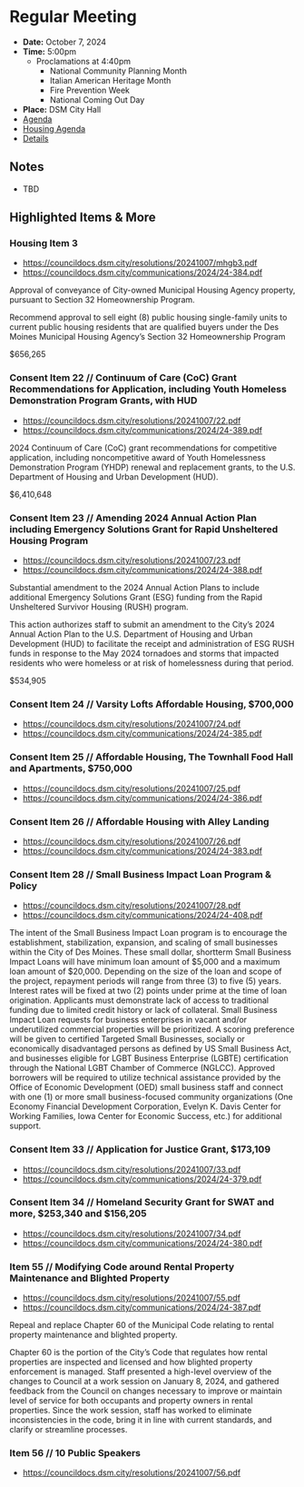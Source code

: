 # Regular Meeting

- **Date:** October 7, 2024
- **Time:** 5:00pm
    - Proclamations at 4:40pm
        - National Community Planning Month
        - Italian American Heritage Month
        - Fire Prevention Week
        - National Coming Out Day
- **Place:** DSM City Hall
- [Agenda](https://councildocs.dsm.city/agendas/ag20241007.pdf)
- [Housing Agenda](https://councildocs.dsm.city/agendas/mg20241007.pdf)
- [Details](https://www.dsm.city/citycouncil_detail_T60_R2947.php)

## Notes

- TBD

## Highlighted Items & More

### Housing Item 3

- https://councildocs.dsm.city/resolutions/20241007/mhgb3.pdf
- https://councildocs.dsm.city/communications/2024/24-384.pdf

Approval of conveyance of City-owned Municipal Housing Agency
property, pursuant to Section 32 Homeownership Program.

Recommend approval to sell eight (8) public housing single-family units to current public housing residents
that are qualified buyers under the Des Moines Municipal Housing Agency’s Section 32 Homeownership
Program

$656,265

### Consent Item 22 // Continuum of Care (CoC) Grant Recommendations for Application, including Youth Homeless Demonstration Program Grants, with HUD

- https://councildocs.dsm.city/resolutions/20241007/22.pdf
- https://councildocs.dsm.city/communications/2024/24-389.pdf

2024 Continuum of Care (CoC) grant recommendations for competitive application, including
noncompetitive award of Youth Homelessness Demonstration Program (YHDP) renewal and
replacement grants, to the U.S. Department of Housing and Urban Development (HUD).

$6,410,648

### Consent Item 23 // Amending 2024 Annual Action Plan including Emergency Solutions Grant for Rapid Unsheltered Housing Program

- https://councildocs.dsm.city/resolutions/20241007/23.pdf
- https://councildocs.dsm.city/communications/2024/24-388.pdf

Substantial amendment to the 2024 Annual Action Plans to include additional Emergency Solutions
Grant (ESG) funding from the Rapid Unsheltered Survivor Housing (RUSH) program.

This action authorizes staff to submit an amendment to the City’s 2024 Annual Action Plan to the U.S.
Department of Housing and Urban Development (HUD) to facilitate the receipt and administration of
ESG RUSH funds in response to the May 2024 tornadoes and storms that impacted residents who were
homeless or at risk of homelessness during that period.

$534,905

### Consent Item 24 // Varsity Lofts Affordable Housing, $700,000

- https://councildocs.dsm.city/resolutions/20241007/24.pdf
- https://councildocs.dsm.city/communications/2024/24-385.pdf

### Consent Item 25 // Affordable Housing, The Townhall Food Hall and Apartments, $750,000

- https://councildocs.dsm.city/resolutions/20241007/25.pdf
- https://councildocs.dsm.city/communications/2024/24-386.pdf

### Consent Item 26 // Affordable Housing with Alley Landing

- https://councildocs.dsm.city/resolutions/20241007/26.pdf
- https://councildocs.dsm.city/communications/2024/24-383.pdf

### Consent Item 28 // Small Business Impact Loan Program & Policy

- https://councildocs.dsm.city/resolutions/20241007/28.pdf
- https://councildocs.dsm.city/communications/2024/24-408.pdf

The intent of the Small Business Impact Loan program is to encourage the establishment, stabilization,
expansion, and scaling of small businesses within the City of Des Moines. These small dollar, shortterm Small Business Impact Loans will have minimum loan amount of $5,000 and a maximum loan
amount of $20,000. Depending on the size of the loan and scope of the project, repayment periods will
range from three (3) to five (5) years. Interest rates will be fixed at two (2) points under prime at the
time of loan origination. Applicants must demonstrate lack of access to traditional funding due to
limited credit history or lack of collateral.
Small Business Impact Loan requests for business enterprises in vacant and/or underutilized
commercial properties will be prioritized. A scoring preference will be given to certified Targeted
Small Businesses, socially or economically disadvantaged persons as defined by US Small Business
Act, and businesses eligible for LGBT Business Enterprise (LGBTE) certification through the National
LGBT Chamber of Commerce (NGLCC). Approved borrowers will be required to utilize technical
assistance provided by the Office of Economic Development (OED) small business staff and connect
with one (1) or more small business-focused community organizations (One Economy Financial
Development Corporation, Evelyn K. Davis Center for Working Families, Iowa Center for Economic
Success, etc.) for additional support.

### Consent Item 33 // Application for Justice Grant, $173,109

- https://councildocs.dsm.city/resolutions/20241007/33.pdf
- https://councildocs.dsm.city/communications/2024/24-379.pdf

### Consent Item 34 // Homeland Security Grant for SWAT and more, $253,340 and $156,205

- https://councildocs.dsm.city/resolutions/20241007/34.pdf
- https://councildocs.dsm.city/communications/2024/24-380.pdf

### Item 55 // Modifying Code around Rental Property Maintenance and Blighted Property

- https://councildocs.dsm.city/resolutions/20241007/55.pdf
- https://councildocs.dsm.city/communications/2024/24-387.pdf

Repeal and replace Chapter 60 of the Municipal Code relating to rental property maintenance and blighted
property.

Chapter 60 is the portion of the City’s Code that regulates how rental properties are inspected and
licensed and how blighted property enforcement is managed. Staff presented a high-level overview of
the changes to Council at a work session on January 8, 2024, and gathered feedback from the Council
on changes necessary to improve or maintain level of service for both occupants and property owners
in rental properties. Since the work session, staff has worked to eliminate inconsistencies in the code,
bring it in line with current standards, and clarify or streamline processes.

### Item 56 // 10 Public Speakers

- https://councildocs.dsm.city/resolutions/20241007/56.pdf
